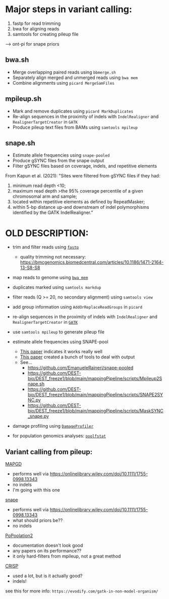 
# Major steps in variant calling:

1. fastp for read trimming
2. bwa for aligning reads
3. samtools for creating pileup file


--> ont-pi for snape priors







## bwa.sh

- Merge overlapping paired reads using `bbmerge.sh`
- Separately align merged and unmerged reads using `bwa mem`
- Combine alignments using `picard MergeSamFiles`


## mpileup.sh

- Mark and remove duplicates using `picard MarkDuplicates`
- Re-align sequences in the proximity of indels with `IndelRealigner` and
  `RealignerTargetCreator` in `GATK`
- Produce pileup text files from BAMs using `samtools mpileup`


## snape.sh

- Estimate allele frequencies using `snape-pooled`
- Produce gSYNC files from the snape output
- Filter gSYNC files based on coverage, indels, and repetitive elements


From Kapun et al. (2021):
"Sites were filtered from gSYNC files if they had: 
1) minimum read depth <10; 
2) maximum read depth >the 95% coverage percentile of a given chromosomal 
   arm and sample; 
3) located within repetitive elements as defined by RepeatMasker;
4) within 5-bp distance up-and downstream of indel polymorphisms identified 
   by the GATK IndelRealigner."








# OLD DESCRIPTION:


- trim and filter reads using
    [`fastp`](https://bioconda.github.io/recipes/fastp/README.html)
    - quality trimming not necessary:
        https://bmcgenomics.biomedcentral.com/articles/10.1186/1471-2164-13-S8-S8
- map reads to genome using 
    [`bwa mem`](https://bioconda.github.io/recipes/bwa/README.html)
- duplicates marked using `samtools markdup`
- filter reads (Q >= 20, no secondary alignment) using `samtools view`
- add group information using `AddOrReplaceReadGroups` in `picard`
- re-align sequences in the proximity of indels with `IndelRealigner` and
    `RealignerTargetCreator` in
    [`GATK`](https://bioconda.github.io/recipes/gatk/README.html)
- use `samtools mpileup` to generate pileup file
- estimate allele frequencies using SNAPE-pool
    - [This paper](https://doi.org/10.1111/1755-0998.13343) 
      indicates it works really well
    - [This paper](https://doi.org/10.1093/molbev/msab259)
      created a bunch of tools to deal with output
    - See...
        - https://github.com/EmanueleRaineri/snape-pooled
        - https://github.com/DEST-bio/DEST_freeze1/blob/main/mappingPipeline/scripts/Mpileup2Snape.sh
        - https://github.com/DEST-bio/DEST_freeze1/blob/main/mappingPipeline/scripts/SNAPE2SYNC.py
        - https://github.com/DEST-bio/DEST_freeze1/blob/main/mappingPipeline/scripts/MaskSYNC_snape.py







- damage profiling using
    [`DamageProfiler`](https://bioconda.github.io/recipes/damageprofiler/README.html)
- for population genomics analyses:
    [`poolfstat`](https://onlinelibrary.wiley.com/doi/10.1111/1755-0998.13557)


## Variant calling from pileup:

[MAPGD](https://github.com/LynchLab/MAPGD)
- performs well via https://onlinelibrary.wiley.com/doi/10.1111/1755-0998.13343
- no indels
- I'm going with this one

[snape](https://github.com/EmanueleRaineri/snape-pooled)
- performs well via https://onlinelibrary.wiley.com/doi/10.1111/1755-0998.13343
- what should priors be??
- no indels

[PoPoolation2](https://sourceforge.net/p/popoolation2/wiki/Manual/)
- documentation doesn't look good
- any papers on its performance??
- it only hard-filters from mpileup, not a great method

[CRISP](https://github.com/vibansal/crisp/)
- used a lot, but is it actually good?
- indels!



see this for more info: `https://evodify.com/gatk-in-non-model-organism/`
